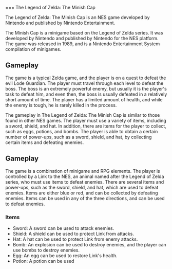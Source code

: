 
===
The Legend of Zelda: The Minish Cap

The Legend of Zelda: The Minish Cap is an NES game developed by Nintendo and published by Nintendo Entertainment.

The Minish Cap is a minigame based on the Legend of Zelda series. It was developed by Nintendo and published by Nintendo for the NES platform. The game was released in 1989, and is a Nintendo Entertainment System compilation of minigames.

## Gameplay

The game is a typical Zelda game, and the player is on a quest to defeat the evil Lode Guardian. The player must travel through each level to defeat the boss. The boss is an extremely powerful enemy, but usually it is the player's task to defeat him, and even then, the boss is usually defeated in a relatively short amount of time. The player has a limited amount of health, and while the enemy is tough, he is rarely killed in the process.

The gameplay in The Legend of Zelda: The Minish Cap is similar to those found in other NES games. The player must use a variety of items, including a sword, shield, and hat. In addition, there are items for the player to collect, such as eggs, potions, and bombs. The player is able to obtain a certain number of power-ups, such as a sword, shield, and hat, by collecting certain items and defeating enemies.

## Gameplay

The game is a combination of minigame and RPG elements. The player is controlled by a Link to the NES, an animal named after the Legend of Zelda series, who must use items to defeat enemies. There are several items and power-ups, such as the sword, shield, and hat, which are used to defeat enemies. Items are either blue or red, and can be collected by defeating enemies. Items can be used in any of the three directions, and can be used to defeat enemies.

### Items

*   Sword: A sword can be used to attack enemies.
*   Shield: A shield can be used to protect Link from attacks.
*   Hat: A hat can be used to protect Link from enemy attacks.
*   Bomb: An explosion can be used to destroy enemies, and the player can use bombs to destroy enemies.
*   Egg: An egg can be used to restore Link's health.
*   Potion: A potion can be used
